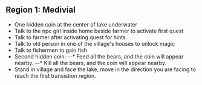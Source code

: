 ## Region 1: Medivial
* One hidden coin at the center of lake underwater
* Talk to the npc girl inside home beside farmer to activate first quest
* Talk to farmer after activating quest for hints
* Talk to old person in one of the village's houses to unlock magic
* Talk to fishermen to gain fish
* Second hidden coin:
--* Feed all the bears, and the coin will appear nearby.
--* Kill all the bears, and the coin will appear nearby.
* Stand in village and face the lake, move in the direction you are facing to reach the first transistion region.
